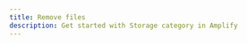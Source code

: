 ```yaml
---
title: Remove files
description: Get started with Storage category in Amplify
---
```


<inline-fragment platform="js" src="~/lib/storage/fragments/js/remove.md"></inline-fragment>
<inline-fragment platform="ios" src="~/lib/storage/fragments/ios/remove.md"></inline-fragment>
<inline-fragment platform="android" src="~/lib/storage/fragments/android/remove.md"></inline-fragment>